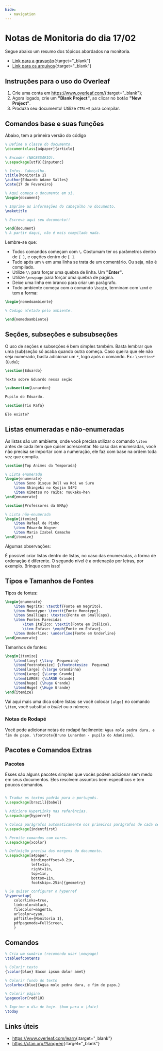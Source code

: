 ```yaml
---
hide:
  - navigation
---
```



# Notas de Monitoria do dia 17/02

Segue abaixo um resumo dos tópicos abordados na monitoria.

- [Link para a gravação](https://www.youtube.com/watch?v=9zcCK2_WTUk&list=PLtp0NMJtiOH8gaxHlqryd5a50o9_mtmvp&index=1){:target="_blank"}
- [Link para os arquivos](https://github.com/adamesalles/edu/tree/main/IntroComp/17-02){:target="_blank"}

## Instruções para o uso do Overleaf

1. Crie uma conta em <https://www.overleaf.com/>{:target="_blank"};
2. Agora logado, crie um **"Blank Project"**, ao clicar no botão **"New Project"**.
3. Produza seu documento! Utilize `CTRL+S` para compilar.

## Comandos base e suas funções

Abaixo, tem a primeira versão do código 

```tex
% Define a classe do documento.
\documentclass[a4paper]{article}

% Encoder (NECESSARIO).
\usepackage[utf8]{inputenc}

% Infos. Cabeçalho.
\title{Monitoria 1}
\author{Eduardo Adame Salles}
\date{17 de Fevereiro}

% Aqui começa o documento em si.
\begin{document}

% Imprime as informações do cabeçalho no documento.
\maketitle

% Escreva aqui seu documento!!

\end{document}
% A partir daqui, não é mais compilado nada.
```

Lembre-se que:

 - Todos comandos começam com `\`. Costumam ter os parâmetros dentro de `{ }`, e opções dentro de `[ ]`.
 - Tudo após um `%` em uma linha se trata de um comentário. Ou seja, não é compilado.
 - Utilize `\\` para forçar uma quebra de linha. Um **"Enter"**.
 - Utilize `\newpage` para forçar uma quebra de página. 
 - Deixe uma linha em branco para criar um parágrafo.
 - Todo ambiente começa com o comando `\begin`, terminam com `\end` e tem a forma:

```tex
\begin{nomedoambiente}

% Código afetado pelo ambiente.

\end{nomedoambiente}
```

## Seções, subseções e subsubseções

O uso de seções e subseções é bem simples também. Basta lembrar que uma (sub)seção só acaba quando outra começa. Caso queira que ele não seja numerado, basta adicionar um `*`, logo após o comando. Ex.: `\section*{Dudu}`;

```tex
\section{Eduardo}

Texto sobre Eduardo nessa seção

\subsection{Lunardon}

Pupilo do Eduardo.

\section{Tio Rafa}

Ele existe?

```

## Listas enumeradas e não-enumeradas

As listas são um ambiente, onde você precisa utilizar o comando `\item` antes de cada item que quiser acrescentar. No caso das enumeradas, você não precisa se importar com a numeração, ele faz com base na ordem toda vez que compila.

```tex
\section{Top Animes da Temporada}

% Lista enumerada
\begin{enumerate}
    \item Sono Bisque Doll wa Koi wo Suru
    \item Shingeki no Kyojin S4P2
    \item Kimetsu no Yaiba: Yuukaku-hen
\end{enumerate}

\section{Professores da EMAp}

% Lista não-enumerada
\begin{itemize}
    \item Rafael de Pinho
    \item Eduardo Wagner
    \item Maria Izabel Camacho
\end{itemize}
```

Algumas observações:

É possível criar listas dentro de listas, no caso das enumeradas, a forma de ordenação é diferente. O segundo nível é a ordenação por letras, por exemplo. Brinque com isso!

## Tipos e Tamanhos de Fontes

Tipos de fontes:

```tex
\begin{enumerate}
    \item Negrito: \textbf{Fonte em Negrito}.
    \item Monotype: \texttt{Fonte Monotype}.
    \item SmallCaps: \textsc{Fonte em SmallCaps}.
    \item Fontes Parecidas
        \item Itálico: \textit{Fonte em Itálico}.
        \item Ênfase: \emph{Fonte em Ênfase}.
    \item Underline: \underline{Fonte em Underline}
\end{enumerate}
```

Tamanhos de fontes:

```tex
\begin{itemize}
    \item[tiny] {\tiny  Pequenina}
    \item[footnotesize] {\footnotesize  Pequena}
    \item[large] {\large Grandinha}
    \item[Large] {\Large Grande}
    \item[LARGE] {\LARGE Grande}
    \item[huge] {\huge Grande}
    \item[Huge] {\Huge Grande} 
\end{itemize}
```

Vai aqui mais uma dica sobre listas: se você colocar  `[algo]` no comando `\item`, você substitui o _bullet_ ou o número.

### Notas de Rodapé

Você pode adicionar notas de rodapé facilmente: `Água mole pedra dura, e fim de papo. \footnote{Bruno Lunardon - pupilo do Adamismo}`.


## Pacotes e Comandos Extras

### Pacotes

Esses são alguns pacotes simples que vocês podem adicionar sem medo em seus documentos. Eles resolvem assuntos bem específicos e tem poucos comandos.

```tex

% Traduz os textos padrão para o português.
\usepackage[brazil]{babel}

% Adiciona HyperLinks nas referências.
\usepackage{hyperref}

% Coloca parágrafos automaticamente nos primeiros parágrafos de cada seção.
\usepackage{indentfirst}

% Permite comandos com cores.
\usepackage{xcolor}

% Definição precisa das margens do documento.
\usepackage[a4paper,
            bindingoffset=0.2in,
            left=1in,
            right=1in,
            top=1in,
            bottom=1in,
            footskip=.25in]{geometry}

% Se quiser configurar o hyperref
\hypersetup{
    colorlinks=true,
    linkcolor=black,
    filecolor=magenta,      
    urlcolor=cyan,
    pdftitle={Monitoria 1},
    pdfpagemode=FullScreen,
    }
```
## Comandos

```tex
% Cria um sumário (recomendo usar \newpage)
\tableofcontents

% Colorir texto
{\color{blue} Bacon ipsum dolor amet}

% Colorir fundo do texto
\colorbox{blue}{Água mole pedra dura, e fim de papo.}

% Colorir página
\pagecolor{red!10}

% Imprime o dia de hoje. (bom para o \date)
\today
```


## Links úteis

- <https://www.overleaf.com/learn>{:target="_blank"}
- <https://ctan.org/?lang=en>{:target="_blank"}